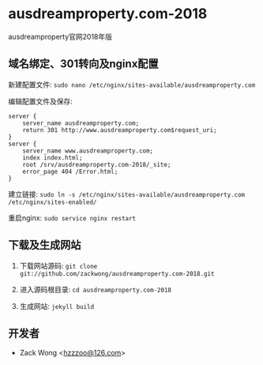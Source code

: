 ausdreamproperty.com-2018
=============

ausdreamproperty官网2018年版


域名绑定、301转向及nginx配置
-----

新建配置文件: ``sudo nano /etc/nginx/sites-available/ausdreamproperty.com``

编辑配置文件及保存: 

    server {
        server_name ausdreamproperty.com;
        return 301 http://www.ausdreamproperty.com$request_uri;
    }
    server {
        server_name www.ausdreamproperty.com;
        index index.html;
        root /srv/ausdreamproperty.com-2018/_site;
        error_page 404 /Error.html;
    }

建立链接: ``sudo ln -s /etc/nginx/sites-available/ausdreamproperty.com /etc/nginx/sites-enabled/``

重启nginx: ``sudo service nginx restart``


下载及生成网站
-----

1. 下载网站源码: ``git clone git://github.com/zackwong/ausdreamproperty.com-2018.git``

2. 进入源码根目录: ``cd ausdreamproperty.com-2018``

3. 生成网站: ``jekyll build``


开发者
---------

* Zack Wong &lt;hzzzoo@126.com&gt;
